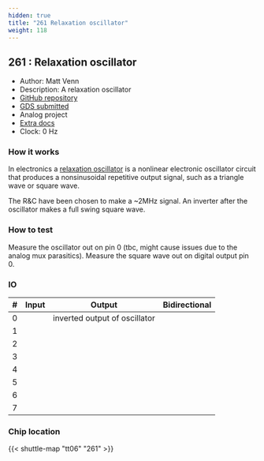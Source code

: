 ```yaml
---
hidden: true
title: "261 Relaxation oscillator"
weight: 118
---
```


## 261 : Relaxation oscillator

* Author: Matt Venn
* Description: A relaxation oscillator
* [GitHub repository](https://github.com/mattvenn/tt06-analog-relax-osc)
* [GDS submitted](https://github.com/mattvenn/tt06-analog-relax-osc/actions/runs/8719175927)
* Analog project
* [Extra docs](None)
* Clock: 0 Hz

<!---

This file is used to generate your project datasheet. Please fill in the information below and delete any unused
sections.

You can also include images in this folder and reference them in the markdown. Each image must be less than
512 kb in size, and the combined size of all images must be less than 1 MB.
-->


### How it works

In electronics a [relaxation oscillator](https://en.wikipedia.org/wiki/Relaxation_oscillator) is a nonlinear electronic oscillator circuit that produces a nonsinusoidal repetitive output signal, such as a triangle wave or square wave.

The R&C have been chosen to make a ~2MHz signal.
An inverter after the oscillator makes a full swing square wave.

### How to test

Measure the oscillator out on pin 0 (tbc, might cause issues due to the analog mux parasitics). Measure the square wave out on digital output pin 0.


### IO

| # | Input          | Output         | Bidirectional   |
| - | -------------- | -------------- | --------------- |
| 0 |  | inverted output of oscillator |  |
| 1 |  |  |  |
| 2 |  |  |  |
| 3 |  |  |  |
| 4 |  |  |  |
| 5 |  |  |  |
| 6 |  |  |  |
| 7 |  |  |  |

### Chip location

{{< shuttle-map "tt06" "261" >}}
